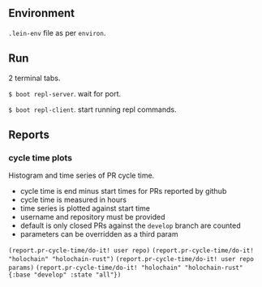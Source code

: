 ## Environment

`.lein-env` file as per `environ`.

## Run

2 terminal tabs.

`$ boot repl-server`. wait for port.

`$ boot repl-client`. start running repl commands.

## Reports

### cycle time plots

Histogram and time series of PR cycle time.

- cycle time is end minus start times for PRs reported by github
- cycle time is measured in hours
- time series is plotted against start time
- username and repository must be provided
- default is only closed PRs against the `develop` branch are counted
- parameters can be overridden as a third param

`(report.pr-cycle-time/do-it! user repo)`
`(report.pr-cycle-time/do-it! "holochain" "holochain-rust")`
`(report.pr-cycle-time/do-it! user repo params)`
`(report.pr-cycle-time/do-it! "holochain" "holochain-rust" {:base "develop" :state "all"})`
